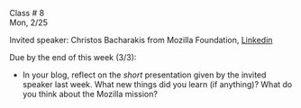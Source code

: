 
<div class="lecture2">
<div class="column_date">

Class # 8 <br>
Mon, 2/25

</div>

<div class="column_materials">
<p markdown="block">


Invited speaker: Christos Bacharakis from Mozilla Foundation, [Linkedin](https://www.linkedin.com/in/christosbaharakis/?originalSubdomain=gr)



Due by the end of this week (3/3):

- In your blog, reflect on the _short_ presentation given by the invited speaker last week. What new things did you learn (if anything)? What do you think about the Mozilla mission?

</p>
</div>

<div class="column_assign">
<p markdown="block">


</p>
</div>

</div>
